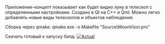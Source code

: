 Приложение-концепт показывает как будет видно луну в телескоп с определенными настройками. Создано в Qt на С++ и Qml. Можно легко добавлять новые виды телескопов и объектов наблюдения.

Сборка через qmake: qmake.exe -o Makefile "Source\MoonVisor.pro"

Скачать готовый к запуску билд: [![Actual](https://img.shields.io/badge/Build-0.1-green)](https://github.com/AntKerf/Examples/releases/tag/MV0.1)
